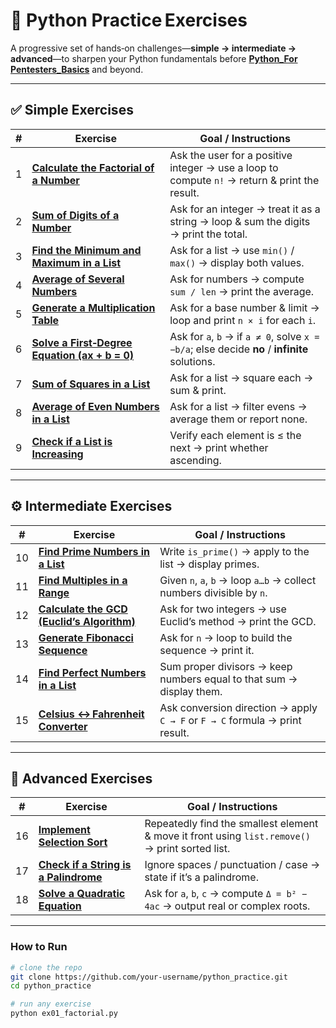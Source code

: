# 🧠 Python Practice Exercises

A progressive set of hands‑on challenges—**simple → intermediate → advanced**—to sharpen your Python fundamentals before **[Python_For Pentesters_Basics](https://github.com/DairHX/Python_For_Pentesters_Basics)** and beyond.

---

## ✅ Simple Exercises

| # | Exercise | Goal / Instructions |
|---|----------|---------------------|
| 1 | **[Calculate the Factorial of a Number](./ex01_factorial.py)** | Ask the user for a positive integer → use a loop to compute `n!` → return & print the result. |
| 2 | **[Sum of Digits of a Number](./ex02_sum_of_numbers.py)** | Ask for an integer → treat it as a string → loop & sum the digits → print the total. |
| 3 | **[Find the Minimum and Maximum in a List](./ex03_min_max_list.py)** | Ask for a list → use `min()` / `max()` → display both values. |
| 4 | **[Average of Several Numbers](./ex04_average_list.py)** | Ask for numbers → compute `sum / len` → print the average. |
| 5 | **[Generate a Multiplication Table](./ex05_multiplication_table.py)** | Ask for a base number & limit → loop and print `n × i` for each `i`. |
| 6 | **[Solve a First‑Degree Equation (ax + b = 0)](./ex06_solve_linear_equation.py)** | Ask for `a`, `b` → if `a ≠ 0`, solve `x = −b/a`; else decide **no** / **infinite** solutions. |
| 7 | **[Sum of Squares in a List](./ex07_sum_of_squares.py)** | Ask for a list → square each → sum & print. |
| 8 | **[Average of Even Numbers in a List](./ex08_average_of_even_numbers.py)** | Ask for a list → filter evens → average them or report none. |
| 9 | **[Check if a List is Increasing](./ex09_check_if_list_is_increasing.py)** | Verify each element is ≤ the next → print whether ascending. |

---

## ⚙️ Intermediate Exercises

| # | Exercise | Goal / Instructions |
|---|----------|---------------------|
| 10 | **[Find Prime Numbers in a List](./ex10_primes_in_list.py)** | Write `is_prime()` → apply to the list → display primes. |
| 11 | **[Find Multiples in a Range](./ex11_multiples_of_n_in_range.py)** | Given `n`, `a`, `b` → loop `a…b` → collect numbers divisible by `n`. |
| 12 | **[Calculate the GCD (Euclid’s Algorithm)](./ex12_gcd_euclidean_algorithm.py)** | Ask for two integers → use Euclid’s method → print the GCD. |
| 13 | **[Generate Fibonacci Sequence](./ex13_fibonacci_sequence.py)** | Ask for `n` → loop to build the sequence → print it. |
| 14 | **[Find Perfect Numbers in a List](./ex14_perfect_numbers.py)** | Sum proper divisors → keep numbers equal to that sum → display them. |
| 15 | **[Celsius ↔ Fahrenheit Converter](./ex15_celsius_fahrenheit_converter.py)** | Ask conversion direction → apply `C → F` or `F → C` formula → print result. |

---

## 🔬 Advanced Exercises

| # | Exercise | Goal / Instructions |
|---|----------|---------------------|
| 16 | **[Implement Selection Sort](./ex16_selection_sort_min_only.py)** | Repeatedly find the smallest element & move it front using `list.remove()` → print sorted list. |
| 17 | **[Check if a String is a Palindrome](./ex17_check_palindrome.py)** | Ignore spaces / punctuation / case → state if it’s a palindrome. |
| 18 | **[Solve a Quadratic Equation](./ex18_solve_quadratic_equation.py)** | Ask for `a`, `b`, `c` → compute `Δ = b² − 4ac` → output real or complex roots. |

---

### How to Run

```bash
# clone the repo
git clone https://github.com/your-username/python_practice.git
cd python_practice

# run any exercise
python ex01_factorial.py

